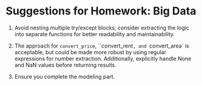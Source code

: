 
# Suggestions for Homework: Big Data

1. Avoid nesting multiple try/except blocks; consider extracting the logic into separate functions for better readability and maintainability.

2. The approach for `convert_price`, ``convert_rent`, and `convert_area` is acceptable, but could be made more robust by using regular expressions for number extraction. Additionally, explicitly handle None and NaN values before returning results.

3. Ensure you complete the modeling part.

